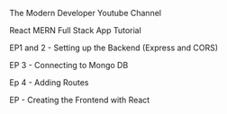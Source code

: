 The Modern Developer Youtube Channel

React MERN Full Stack App Tutorial

EP1 and 2 - Setting up the Backend (Express and CORS)

EP 3 - Connecting to Mongo DB

Ep 4 - Adding Routes

EP - Creating the Frontend with React
